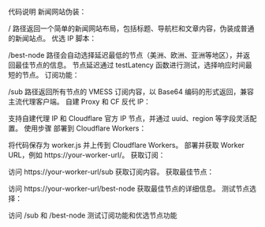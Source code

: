 代码说明
新闻网站伪装：

/ 路径返回一个简单的新闻网站布局，包括标题、导航栏和文章内容，伪装成普通的新闻站点。
优选 IP 脚本：

/best-node 路径会自动选择延迟最低的节点（美洲、欧洲、亚洲等地区），并返回最佳节点的信息。
节点延迟通过 testLatency 函数进行测试，选择响应时间最短的节点。
订阅功能：

/sub 路径返回所有节点的 VMESS 订阅内容，以 Base64 编码的形式返回，兼容主流代理客户端。
自建 Proxy 和 CF 反代 IP：

支持自建代理 IP 和 Cloudflare 官方 IP 节点，并通过 uuid、region 等字段灵活配置。
使用步骤
部署到 Cloudflare Workers：

将代码保存为 worker.js 并上传到 Cloudflare Workers。
部署并获取 Worker URL，例如 https://your-worker-url/。
获取订阅：

访问 https://your-worker-url/sub 获取订阅内容。
获取最佳节点：

访问 https://your-worker-url/best-node 获取最佳节点的详细信息。
测试节点选择：

访问 /sub 和 /best-node 测试订阅功能和优选节点功能
